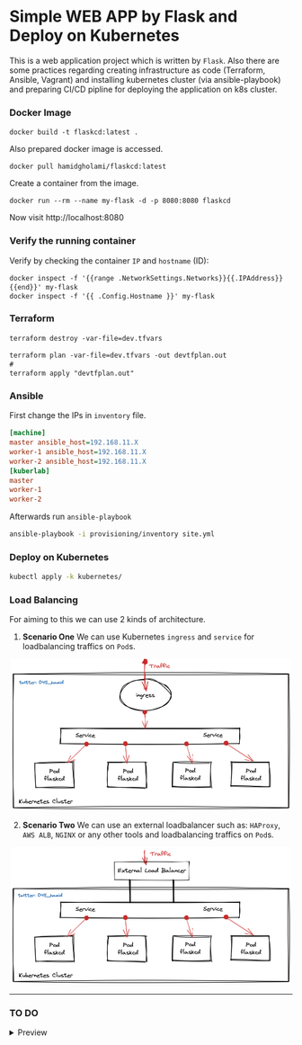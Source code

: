 # Simple WEB APP by Flask and Deploy on Kubernetes

This is a web application project which is written by `Flask`.
Also there are some practices regarding creating infrastructure as code (Terraform, Ansible, Vagrant)
and installing kubernetes cluster (via ansible-playbook) and preparing CI/CD pipline for deploying the application on k8s cluster.

### Docker Image
```
docker build -t flaskcd:latest .
```
Also prepared docker image is accessed.
```
docker pull hamidgholami/flaskcd:latest
```
Create a container from the image.
```
docker run --rm --name my-flask -d -p 8080:8080 flaskcd
```

Now visit http://localhost:8080

### Verify the running container
Verify by checking the container `IP` and `hostname` (ID):
```
docker inspect -f '{{range .NetworkSettings.Networks}}{{.IPAddress}}{{end}}' my-flask
docker inspect -f '{{ .Config.Hostname }}' my-flask
```
### Terraform

```
terraform destroy -var-file=dev.tfvars
```

```
terraform plan -var-file=dev.tfvars -out devtfplan.out
#
terraform apply "devtfplan.out"
```
### Ansible
First change the IPs in `inventory` file.
```ini
[machine]
master ansible_host=192.168.11.X
worker-1 ansible_host=192.168.11.X
worker-2 ansible_host=192.168.11.X
[kuberlab]
master
worker-1
worker-2
```
Afterwards run `ansible-playbook`
```sh
ansible-playbook -i provisioning/inventory site.yml
```
### Deploy on Kubernetes
```sh
kubectl apply -k kubernetes/
```
### Load Balancing
For aiming to this we can use 2 kinds of architecture.
1. **Scenario One** We can use Kubernetes `ingress` and `service` for loadbalancing traffics on `Pod`s.
<p align="center">
  <img src="./img/k8s-ingress-lb.png" width="500" title="K8s ingress">
</p>

2. **Scenario Two** We can use an external loadbalancer such as: `HAProxy`, `AWS ALB`, `NGINX` or any other tools and loadbalancing traffics on `Pod`s.
<p align="center">
  <img src="./img/k8s-ex-lb.png" width="500" title="K8s ingress">
</p>

***
### TO DO
<details> 
<summary> Preview</summary>

- [ ] Adding DB (`MySQL`) and connecting the application to it and adding some forms in application.
- [ ] Creating a `StatefulSet` for `MySQL` for deploying it on Kubernetes.
    - [ ] Configure clustring for `MySQL` in Kubernetes.
- [ ] Implementing `ROOK` or `longhorn` as a `StorageClass` in Kubernetes.
- [ ] Configuring `provision` in `Terraform` for using `ansible-playbook` for installing Kubernetes.
- [ ] Creating `helm` chart for DB and APP.
- [ ] Adding `Sign Up` in WEB APP through either `AWS Cognito` or internally.

</details>